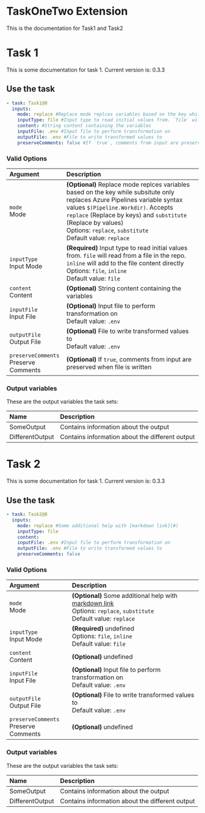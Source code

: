 # TaskOneTwo Extension

This is the documentation for Task1 and Task2

# Task 1

This is some documentation for task 1. Current version is: 0.3.3

## Use the task

```yaml
- task: Task1@0
  inputs:
    mode: replace #Replace mode replces variables based on the key while subsitute only replaces Azure Pipelines variable syntax values `$(Pipeline.Workdir)`. Accepts `replace` (Replace by keys) and `substitute` (Replace by values)
    inputType: file #Input type to read initial values from. `file` will read from a file in the repo. `inline` will add to the file content directly
    content: #String content containing the variables
    inputFile: .env #Input file to perform transformation on
    outputFile: .env #File to write transformed values to
    preserveComments: false #If `true`, comments from input are preserved when file is written

```

### Valid Options

| Argument                                   | Description                                                                                                                                                                                                                                                                                                 |
| :----------------------------------------- | :---------------------------------------------------------------------------------------------------------------------------------------------------------------------------------------------------------------------------------------------------------------------------------------------------------- |
| `mode` <br />Mode                          | **(Optional)** Replace mode replces variables based on the key while subsitute only replaces Azure Pipelines variable syntax values `$(Pipeline.Workdir)`. Accepts `replace` (Replace by keys) and `substitute` (Replace by values) <br /> Options: `replace`, `substitute` <br /> Default value: `replace` |
| `inputType` <br />Input Mode               | **(Required)** Input type to read initial values from. `file` will read from a file in the repo. `inline` will add to the file content directly <br /> Options: `file`, `inline` <br /> Default value: `file`                                                                                               |
| `content` <br />Content                    | **(Optional)** String content containing the variables <br />                                                                                                                                                                                                                                               |
| `inputFile` <br />Input File               | **(Optional)** Input file to perform transformation on <br /> Default value: `.env`                                                                                                                                                                                                                         |
| `outputFile` <br />Output File             | **(Optional)** File to write transformed values to <br /> Default value: `.env`                                                                                                                                                                                                                             |
| `preserveComments` <br />Preserve Comments | **(Optional)** If `true`, comments from input are preserved when file is written <br />                                                                                                                                                                                                                     |


### Output variables

These are the output variables the task sets:

| Name            | Description                                     |
| :-------------- | :---------------------------------------------- |
| SomeOutput      | Contains information about the output           |
| DifferentOutput | Contains information about the different output |


# Task 2

This is some documentation for task 1. Current version is: 0.3.3

## Use the task

```yaml
- task: Task2@0
  inputs:
    mode: replace #Some additional help with [markdown link](#)
    inputType: file
    content:
    inputFile: .env #Input file to perform transformation on
    outputFile: .env #File to write transformed values to
    preserveComments: false

```

### Valid Options

| Argument                                   | Description                                                                                                                         |
| :----------------------------------------- | :---------------------------------------------------------------------------------------------------------------------------------- |
| `mode` <br />Mode                          | **(Optional)** Some additional help with [markdown link](#) <br /> Options: `replace`, `substitute` <br /> Default value: `replace` |
| `inputType` <br />Input Mode               | **(Required)** undefined <br /> Options: `file`, `inline` <br /> Default value: `file`                                              |
| `content` <br />Content                    | **(Optional)** undefined <br />                                                                                                     |
| `inputFile` <br />Input File               | **(Optional)** Input file to perform transformation on <br /> Default value: `.env`                                                 |
| `outputFile` <br />Output File             | **(Optional)** File to write transformed values to <br /> Default value: `.env`                                                     |
| `preserveComments` <br />Preserve Comments | **(Optional)** undefined <br />                                                                                                     |


### Output variables

These are the output variables the task sets:

| Name            | Description                                     |
| :-------------- | :---------------------------------------------- |
| SomeOutput      | Contains information about the output           |
| DifferentOutput | Contains information about the different output |


